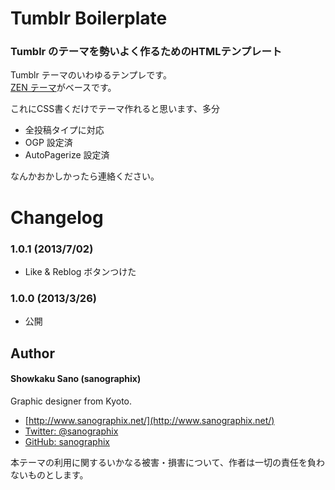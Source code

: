 # Tumblr Boilerplate

### Tumblr のテーマを勢いよく作るためのHTMLテンプレート

Tumblr テーマのいわゆるテンプレです。  
[ZEN テーマ](http://sanographix.github.com/tumblr/zen/)がベースです。

これにCSS書くだけでテーマ作れると思います、多分

* 全投稿タイプに対応
* OGP 設定済
* AutoPagerize 設定済

なんかおかしかったら連絡ください。


# Changelog

### 1.0.1 (2013/7/02)

* Like & Reblog ボタンつけた

### 1.0.0 (2013/3/26)

* 公開


## Author

#### Showkaku Sano (sanographix)

Graphic designer from Kyoto.

* [http://www.sanographix.net/](http://www.sanographix.net/)
* [Twitter: @sanographix](https://twitter.com/sanographix)
* [GitHub: sanographix](https://github.com/sanographix)

本テーマの利用に関するいかなる被害・損害について、作者は一切の責任を負わないものとします。